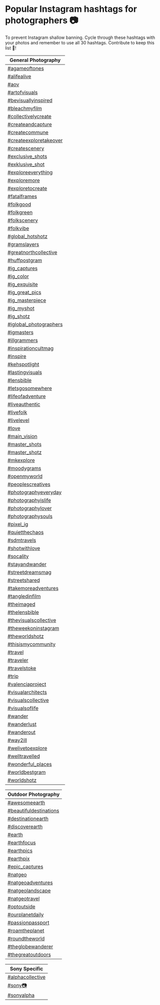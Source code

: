 # Popular Instagram hashtags for photographers 📷
To prevent Instagram shallow banning. Cycle through these hashtags with your photos and remember to use all 30 hashtags. Contribute to keep this list 💯!

| General Photography |
| ------------------- |
| [#agameoftones](https://www.instagram.com/explore/tags/agameoftones) |
| [#alifealive](https://www.instagram.com/explore/tags/alifealive) |
| [#aov](https://www.instagram.com/explore/tags/aov) |
| [#artofvisuals](https://www.instagram.com/explore/tags/artofvisuals) |
| [#bevisuallyinspired](https://www.instagram.com/explore/tags/bevisuallyinspired) |
| [#bleachmyfilm](https://www.instagram.com/explore/tags/bleachmyfilm) |
| [#collectivelycreate](https://www.instagram.com/explore/tags/collectivelycreate) |
| [#createandcapture](https://www.instagram.com/explore/tags/createandcapture) |
| [#createcommune](https://www.instagram.com/explore/tags/createcommune) |
| [#createexploretakeover](https://www.instagram.com/explore/tags/createexploretakeover) |
| [#createscenery](https://www.instagram.com/explore/tags/createscenery) |
| [#exclusive_shots](https://www.instagram.com/explore/tags/exclusive_shots) |
| [#exklusive_shot](https://www.instagram.com/explore/tags/exklusive_shot) |
| [#exploreeverything](https://www.instagram.com/explore/tags/exploreeverything) |
| [#exploremore](https://www.instagram.com/explore/tags/exploremore) |
| [#exploretocreate](https://www.instagram.com/explore/tags/exploretocreate) |
| [#fatalframes](https://www.instagram.com/explore/tags/fatalframes) |
| [#folkgood](https://www.instagram.com/explore/tags/folkgood) |
| [#folkgreen](https://www.instagram.com/explore/tags/folkgreen) |
| [#folkscenery](https://www.instagram.com/explore/tags/folkscenery) |
| [#folkvibe](https://www.instagram.com/explore/tags/folkvibe) |
| [#global_hotshotz](https://www.instagram.com/explore/tags/global_hotshotz) |
| [#gramslayers](https://www.instagram.com/explore/tags/gramslayers) |
| [#greatnorthcollective](https://www.instagram.com/explore/tags/greatnorthcollective) |
| [#huffpostgram](https://www.instagram.com/explore/tags/huffpostgram) |
| [#ig_captures](https://www.instagram.com/explore/tags/ig_captures) |
| [#ig_color](https://www.instagram.com/explore/tags/ig_color) |
| [#ig_exquisite](https://www.instagram.com/explore/tags/ig_exquisite) |
| [#ig_great_pics](https://www.instagram.com/explore/tags/ig_great_pics) |
| [#ig_masterpiece](https://www.instagram.com/explore/tags/ig_masterpiece) |
| [#ig_myshot](https://www.instagram.com/explore/tags/ig_myshot) |
| [#ig_shotz](https://www.instagram.com/explore/tags/ig_shotz) |
| [#iglobal_photographers](https://www.instagram.com/explore/tags/iglobal_photographers) |
| [#igmasters](https://www.instagram.com/explore/tags/igmasters) |
| [#illgrammers](https://www.instagram.com/explore/tags/illgrammers) |
| [#inspirationcultmag](https://www.instagram.com/explore/tags/inspirationcultmag) |
| [#inspire](https://www.instagram.com/explore/tags/inspire) |
| [#kehspotlight](https://www.instagram.com/explore/tags/kehspotlight) |
| [#lastingvisuals](https://www.instagram.com/explore/tags/lastingvisuals) |
| [#lensbible](https://www.instagram.com/explore/tags/lensbible) |
| [#letsgosomewhere](https://www.instagram.com/explore/tags/letsgosomewhere) |
| [#lifeofadventure](https://www.instagram.com/explore/tags/lifeofadventure) |
| [#liveauthentic](https://www.instagram.com/explore/tags/liveauthentic) |
| [#livefolk](https://www.instagram.com/explore/tags/livefolk) |
| [#livelevel](https://www.instagram.com/explore/tags/livelevel) |
| [#love](https://www.instagram.com/explore/tags/love) |
| [#main_vision](https://www.instagram.com/explore/tags/main_vision) |
| [#master_shots](https://www.instagram.com/explore/tags/master_shots) |
| [#master_shotz](https://www.instagram.com/explore/tags/master_shotz) |
| [#mkexplore](https://www.instagram.com/explore/tags/mkexplore) |
| [#moodygrams](https://www.instagram.com/explore/tags/moodygrams) |
| [#openmyworld](https://www.instagram.com/explore/tags/openmyworld) |
| [#peoplescreatives](https://www.instagram.com/explore/tags/peoplescreatives) |
| [#photographyeveryday](https://www.instagram.com/explore/tags/photographyeveryday) |
| [#photographyislife](https://www.instagram.com/explore/tags/photographyislife) |
| [#photographylover](https://www.instagram.com/explore/tags/photographylover) |
| [#photographysouls](https://www.instagram.com/explore/tags/photographysouls) |
| [#pixel_ig](https://www.instagram.com/explore/tags/pixel_ig) |
| [#quietthechaos](https://www.instagram.com/explore/tags/quietthechaos) |
| [#sdmtravels](https://www.instagram.com/explore/tags/sdmtravels) |
| [#shotwithlove](https://www.instagram.com/explore/tags/shotwithlove) |
| [#socality](https://www.instagram.com/explore/tags/socality) |
| [#stayandwander](https://www.instagram.com/explore/tags/stayandwander) |
| [#streetdreamsmag](https://www.instagram.com/explore/tags/streetdreamsmag) |
| [#streetshared](https://www.instagram.com/explore/tags/streetshared) |
| [#takemoreadventures](https://www.instagram.com/explore/tags/takemoreadventures) |
| [#tangledinfilm](https://www.instagram.com/explore/tags/tangledinfilm) |
| [#theimaged](https://www.instagram.com/explore/tags/theimaged) |
| [#thelensbible](https://www.instagram.com/explore/tags/thelensbible) |
| [#thevisualscollective](https://www.instagram.com/explore/tags/thevisualscollective) |
| [#theweekoninstagram](https://www.instagram.com/explore/tags/theweekoninstagram) |
| [#theworldshotz](https://www.instagram.com/explore/tags/theworldshotz) |
| [#thisismycommunity](https://www.instagram.com/explore/tags/thisismycommunity) |
| [#travel](https://www.instagram.com/explore/tags/travel) |
| [#traveler](https://www.instagram.com/explore/tags/traveler) |
| [#travelstoke](https://www.instagram.com/explore/tags/travelstoke) |
| [#trip](https://www.instagram.com/explore/tags/trip) |
| [#valenciaproject](https://www.instagram.com/explore/tags/valenciaproject) |
| [#visualarchitects](https://www.instagram.com/explore/tags/visualarchitects) |
| [#visualscollective](https://www.instagram.com/explore/tags/visualscollective) |
| [#visualsoflife](https://www.instagram.com/explore/tags/visualsoflife) |
| [#wander](https://www.instagram.com/explore/tags/wander) |
| [#wanderlust](https://www.instagram.com/explore/tags/wanderlust) |
| [#wanderout](https://www.instagram.com/explore/tags/wanderout) |
| [#way2ill](https://www.instagram.com/explore/tags/way2ill) |
| [#welivetoexplore](https://www.instagram.com/explore/tags/welivetoexplore) |
| [#welltravelled](https://www.instagram.com/explore/tags/welltravelled) |
| [#wonderful_places](https://www.instagram.com/explore/tags/wonderful_places) |
| [#worldbestgram](https://www.instagram.com/explore/tags/worldbestgram) |
| [#worldshotz](https://www.instagram.com/explore/tags/worldshotz) |

| Outdoor Photography |
| ------------------- |
| [#awesomeearth](https://www.instagram.com/explore/tags/awesomeearth) |
| [#beautifuldestinations](https://www.instagram.com/explore/tags/beautifuldestinations) |
| [#destinationearth](https://www.instagram.com/explore/tags/destinationearth) |
| [#discoverearth](https://www.instagram.com/explore/tags/discoverearth) |
| [#earth](https://www.instagram.com/explore/tags/earth) |
| [#earthfocus](https://www.instagram.com/explore/tags/earthfocus) |
| [#earthpics](https://www.instagram.com/explore/tags/earthpics) |
| [#earthpix](https://www.instagram.com/explore/tags/earthpix) |
| [#epic_captures](https://www.instagram.com/explore/tags/epic_captures) |
| [#natgeo](https://www.instagram.com/explore/tags/natgeo) |
| [#natgeoadventures](https://www.instagram.com/explore/tags/natgeoadventures) |
| [#natgeolandscape](https://www.instagram.com/explore/tags/natgeolandscape) |
| [#natgeotravel](https://www.instagram.com/explore/tags/natgeotravel) |
| [#optoutside](https://www.instagram.com/explore/tags/optoutside) |
| [#ourplanetdaily](https://www.instagram.com/explore/tags/ourplanetdaily) |
| [#passionpassport](https://www.instagram.com/explore/tags/passionpassport) |
| [#roamtheplanet](https://www.instagram.com/explore/tags/roamtheplanet) |
| [#roundtheworld](https://www.instagram.com/explore/tags/roundtheworld) |
| [#theglobewanderer](https://www.instagram.com/explore/tags/theglobewanderer) |
| [#thegreatoutdoors](https://www.instagram.com/explore/tags/thegreatoutdoors) |

| Sony Specific |
| ------------- |
| [#alphacollective](https://www.instagram.com/explore/tags/alphacollective) |
| [#sony📷](https://www.instagram.com/explore/tags/sony📷) |
| [#sonyalpha](https://www.instagram.com/explore/tags/sonyalpha) |

